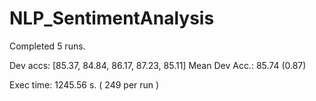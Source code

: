 # NLP_SentimentAnalysis

Completed 5 runs.

Dev accs: [85.37, 84.84, 86.17, 87.23, 85.11]
Mean Dev Acc.: 85.74 (0.87)

Exec time: 1245.56 s. ( 249 per run )